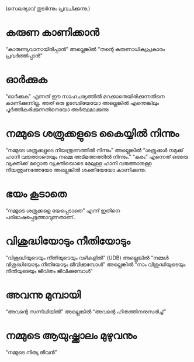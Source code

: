(സെഖര്യാവ് തുടർന്നും പ്രവചിക്കുന്നു.) 
# കരുണ കാണിക്കാൻ
“കാരുണ്യവാനായിരിപ്പാൻ” അല്ലെങ്കിൽ “തന്റെ കരുണാധിക്യപ്രകാരം പ്രവർത്തിപ്പാൻ”
# ഓർക്കുക
“ഓർക്കുക” എന്നത് ഈ സാഹചര്യത്തിൽ മറക്കാതെയിരിക്കുന്നതിനെ കാണിക്കുന്നില്ല. അത് ഒരു ഉടമ്പടിയേയോ അല്ലെങ്കിൽ എന്തെങ്കിലും പൂർത്തീകരിക്കുന്നതിനെയോ അർത്ഥമാക്കുന്നു 
# നമ്മുടെ ശത്രുക്കളുടെ കൈയ്യിൽ നിന്നും
“നമ്മുടെ ശത്രുക്കളുടെ നിയന്ത്രണത്തിൽ നിന്നും” അല്ലെങ്കിൽ  “ശത്രുക്കൾ നമുക്ക് ഹാനി വരുത്താതെയും നമ്മെ അടിമത്തത്തിൽ നിന്നും.” “കരം” എന്നെത് ഒഅരു വ്യക്തിക്ക് മറ്റൊരു വ്യക്തിയൊടെ മേലുള്ള ഹാനി വരുത്താനുള്ള നിയന്ത്രണത്തേയോ അല്ലെങ്കിൽ ശക്തിയേയോ കാണിക്കുന്നു. 
# ഭയം കൂടാതെ
“നമ്മുടെ ശത്രുക്കളെ ഭയപ്പെടാതെ” എന്ന് ഇതിനെ പരിഭാഷപ്പെടുത്താവുന്നതാണ്.
# വിശുദ്ധിയോടും നീതിയോടും
“വിശുദ്ധിയുടെയും നീതിയുടെയും വഴികളിൽ” (UDB) അല്ലെങ്കിൽ “നമ്മൾ വിശുദ്ധിയോടും നീതിയോടും ജീവിക്കുമ്പോൾ” അല്ലെങ്കിൽ “നാം വിശുദ്ധിയുടെയും നീതിയുടെയും ജീവിതം ജീവിക്കുമ്പോൾ”
# അവന്നു മുമ്പായി
“അവന്റെ സന്നിധിയിൽ” അല്ലെങ്കിൽ “അവന്റെ ഹിതത്തിനനുസരിച്ച്”
# നമ്മുടെ ആയുഷ്ക്കാലം മുഴുവനും
“നമ്മുടെ നിത്യ ജീവൻ”
